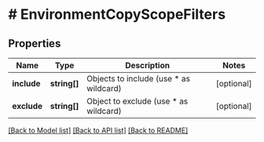 # # EnvironmentCopyScopeFilters

## Properties

Name | Type | Description | Notes
------------ | ------------- | ------------- | -------------
**include** | **string[]** | Objects to include (use * as wildcard) | [optional]
**exclude** | **string[]** | Object to exclude (use * as wildcard) | [optional]

[[Back to Model list]](../../README.md#models) [[Back to API list]](../../README.md#endpoints) [[Back to README]](../../README.md)

